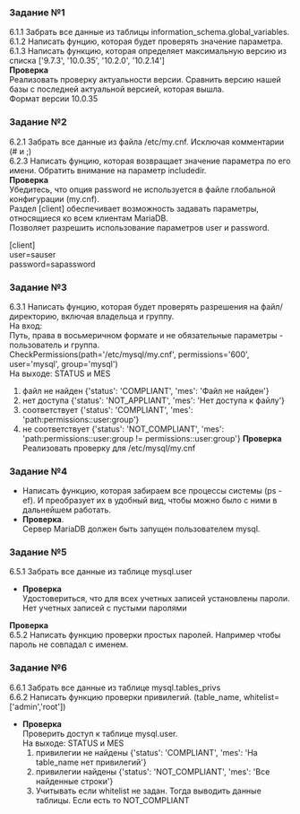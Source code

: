 ###  Задание №1
6.1.1 Забрать все данные из таблицы information_schema.global_variables.  
6.1.2 Написать фунцию, которая будет проверять значение параметра.  
6.1.3 Написать функцию, которая определяет максимальную версию из списка ['9.7.3', '10.0.35', '10.2.0', '10.2.14']  
**Проверка**   
Реализовать проверку актуальности версии. Сравнить версию нашей базы с последней актуальной версией, которая вышла.  
Формат версии 10.0.35

### Задание №2
6.2.1 Забрать все данные из файла /etc/my.cnf. Исключая комментарии (# и ;)  
6.2.3 Написать фунцию, которая возвращает значение параметра по его имени. Обратить внимание на параметр includedir.  
**Проверка**  
  Убедитесь, что опция password не используется в файле глобальной конфигурации (my.cnf).  
Раздел [client] обеспечивает возможность задавать параметры, относящиеся ко всем клиентам MariaDB.  
Позволяет разрешить использование параметров user и password.

[client]  
user=sauser  
password=sapassword  

### Задание №3
6.3.1 Написать фунцию, которая будет проверять разрешения на файл/директорию, включая владельца и группу.  
  На вход:  
  Путь, права в восьмеричном формате и не обязательные параметры - пользователь и группа.  
  CheckPermissions(path='/etc/mysql/my.cnf', permissions='600', user='mysql', group='mysql')  
  На выходе: STATUS и MES  
  1) файл не найден {'status': 'COMPLIANT', 'mes': 'Файл не найден'}  
  2) нет доступа {'status': 'NOT_APPLIANT', 'mes': 'Нет доступа к файлу'}  
  3) соответствует {'status': 'COMPLIANT', 'mes': 'path:permissions::user:group'}  
  4) не соответствует {'status': 'NOT_COMPLIANT', 'mes': 'path:permissions::user:group != permissions::user:group'}
**Проверка**  
  Реализовать проверку для /etc/mysql/my.cnf
  
### Задание №4
* Написать функцию, которая забираем все процессы системы (ps -ef). И преобразует их в удобный вид, чтобы можно было с ними в дальнейшем работать.  
* **Проверка**.  
  Сервер MariaDB должен быть запущен пользователем mysql.
  
### Задание №5
6.5.1 Забрать все данные из таблице mysql.user
* **Проверка**  
  Удостовериться, что для всех учетных записей установлены пароли.  
  Нет учетных записей с пустыми паролями
  
**Проверка**  
6.5.2 Написать функцию проверки простых паролей. Например чтобы пароль не совпадал с именем. 

### Задание №6
6.6.1 Забрать все данные из таблице mysql.tables_privs  
6.6.2 Написать функцию проверки привилегий. (table_name, whitelist=['admin','root'])
* **Проверка**  
  Проверить доступ к таблице mysql.user.  
  На выходе: STATUS и MES  
  1) привилегии не найдены {'status': 'COMPLIANT', 'mes': 'На table_name нет привилегий'}  
  2) привилегии найдены {'status': 'NOT_COMPLIANT', 'mes': 'Все найденные строки'}  
  3) Учитывать если whitelist не задан. Тогда выводить данные таблицы. Если есть то NOT_COMPLIANT

  
